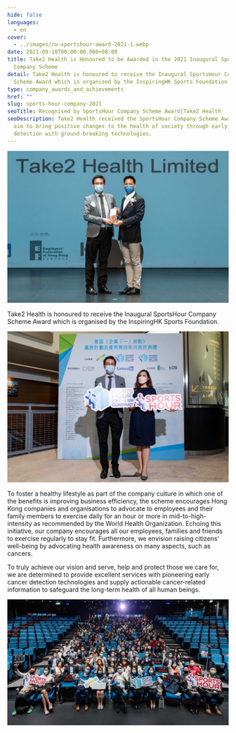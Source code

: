 ```yaml
---
hide: false
languages:
  - en
cover:
  - ../images/rw-sportshour-award-2021-1.webp
date: 2021-09-10T00:00:00.000+08:00
title: Take2 Health is Honoured to be Awarded in the 2021 Inaugural SportsHour
  Company Scheme
detail: Take2 Health is honoured to receive the Inaugural SportsHour Company
  Scheme Award which is organised by the InspiringHK Sports Foundation.
type: company_awards_and_achievements
href: ""
slug: sports-hour-company-2021
seoTitle: Recognised by SportsHour Company Scheme Award|Take2 Health
seoDescription: Take2 Health received the SportsHour Company Scheme Award. We
  aim to bring positive changes to the health of society through early cancer
  detection with ground-breaking technologies.
---
```

![Take2 Health Awarded in the 2021 Inaugural SportsHour Company Scheme](../images/rw-sportshour-award-2021-1.webp)

Take2 Health is honoured to receive the Inaugural SportsHour Company Scheme Award which is organised by the InspiringHK Sports Foundation.

![Take2 Health Awarded in the 2021 Inaugural SportsHour Company Scheme](../images/rw-sportshour-award-2021-2.webp)

To foster a healthy lifestyle as part of the company culture in which one of the benefits is improving business efficiency, the scheme encourages Hong Kong companies and organisations to advocate to employees and their family members to exercise daily for an hour or more in mid-to-high-intensity as recommended by the World Health Organization. Echoing this initiative, our company encourages all our employees, families and friends to exercise regularly to stay fit. Furthermore, we envision raising citizens’ well-being by advocating health awareness on many aspects, such as cancers.

To truly achieve our vision and serve, help and protect those we care for, we are determined to provide excellent services with pioneering early cancer detection technologies and supply actionable cancer-related information to safeguard the long-term health of all human beings.

![Take2 Health Awarded in the 2021 Inaugural SportsHour Company Scheme](../images/rw-sportshour-award-2021-3.webp)